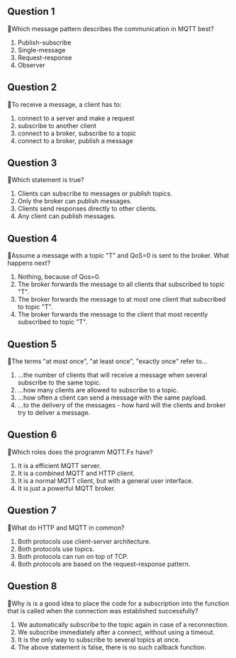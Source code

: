 ## Question 1

:rat:Which message pattern describes the communication in MQTT best?

1. Publish-subscribe
2. Single-message
3. Request-response
4. Observer

## Question 2

:rat:To receive a message, a client has to:

1. connect to a server and make a request
2. subscribe to another client
3. connect to a broker, subscribe to a topic
4. connect to a broker, publish a message

## Question 3

:rat:Which statement is true?

1. Clients can subscribe to messages or publish topics.
2. Only the broker can publish messages.
3. Clients send responses directly to other clients.
4. Any client can publish messages.

## Question 4

:rat:Assume a message with a topic "T" and QoS=0 is sent to the broker. What happens next?

1. Nothing, because of Qos=0.
2. The broker forwards the message to all clients that subscribed to topic "T".
3. The broker forwards the message to at most one client that subscribed to topic "T".
4. The broker forwards the message to the client that most recently subscribed to topic "T".

## Question 5

:rat:The terms "at most once", "at least once", "exactly once" refer to...

1. ...the number of clients that will receive a message when several subscribe to the same topic.
2. ...how many clients are allowed to subscribe to a topic.
3. ...how often a client can send a message with the same payload.
4. ...to the delivery of the messages - how hard will the clients and broker try to deliver a message.

## Question 6

:rat:Which roles does the programm MQTT.Fx have?

1. It is a efficient MQTT server.
2. It is a combined MQTT and HTTP client.
3. It is a normal MQTT client, but with a general user interface.
4. It is just a powerful MQTT broker.

## Question 7

:rat:What do HTTP and MQTT in common?

1. Both protocols use client-server architecture.
2. Both protocols use topics.
3. Both protocols can run on top of TCP.
4. Both protocols are based on the request-response pattern.

## Question 8

:rat:Why is is a good idea to place the code for a subscription into the function that is called when the connection was established successfully?

1. We automatically subscribe to the topic again in case of a reconnection.
2. We subscribe immediately after a connect, without using a timeout.
3. It is the only way to subscribe to several topics at once.
4. The above statement is false, there is no such callback function.
